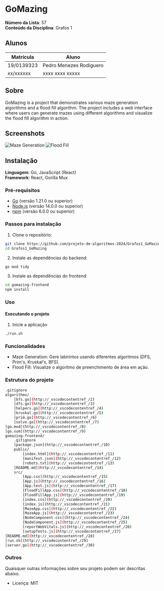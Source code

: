 # GoMazing

**Número da Lista**: 57<br>
**Conteúdo da Disciplina**: Grafos 1<br>

## Alunos

| Matrícula   | Aluno                       |
| ----------- | --------------------------- |
| 19/0139323  | Pedro Menezes Rodiguero     |
| xx/xxxxxx   | xxxx xxxx xxxxx             |

## Sobre

GoMazing is a project that demonstrates various maze generation algorithms and a flood fill algorithm. The project includes a web interface where users can generate mazes using different algorithms and visualize the flood fill algorithm in action.

## Screenshots

![Maze Generation](screenshots/maze_generation.png)
![Flood Fill](screenshots/flood_fill.png)

## Instalação

**Linguagem**: Go, JavaScript (React)<br>
**Framework**: React, Gorilla Mux

### Pré-requisitos

- [Go](https://golang.org/doc/install) (versão 1.21.0 ou superior)
- [Node.js](https://nodejs.org/) (versão 14.0.0 ou superior)
- [npm](https://www.npmjs.com/get-npm) (versão 6.0.0 ou superior)

### Passos para instalação

1. Clone o repositório:

```sh
git clone https://github.com/projeto-de-algoritmos-2024/Grafos1_GoMazing.git
cd Grafos1_GoMazing
```
2. Instale as dependências do backend:
```sh
go mod tidy
```
3. Instale as dependências do frontend:
```sh
cd gomazing-frontend
npm install
```

### Uso

#### Executando o projeto
1. Inicie a aplicação
```sh
./run.sh
```

### Funcionalidades
- Maze Generation: Gere labirintos usando diferentes algoritmos (DFS, Prim's, Kruskal's, BFS).
- Flood Fill: Visualize o algoritmo de preenchimento de área em ação.

### Estrutura do projeto
```sh
.gitignore
algorithms/
    [bfs.go](http://_vscodecontentref_/2)
    [dfs.go](http://_vscodecontentref_/3)
    [helpers.go](http://_vscodecontentref_/4)
    [kruskal.go](http://_vscodecontentref_/5)
    [prim.go](http://_vscodecontentref_/6)
    [solve.go](http://_vscodecontentref_/7)
[go.mod](http://_vscodecontentref_/8)
[go.sum](http://_vscodecontentref_/9)
gomazing-frontend/
    .gitignore
    [package.json](http://_vscodecontentref_/10)
    public/
        [index.html](http://_vscodecontentref_/11)
        [manifest.json](http://_vscodecontentref_/12)
        [robots.txt](http://_vscodecontentref_/13)
    [README.md](http://_vscodecontentref_/14)
    src/
        [App.css](http://_vscodecontentref_/15)
        [App.js](http://_vscodecontentref_/16)
        [App.test.js](http://_vscodecontentref_/17)
        [FloodFillApp.css](http://_vscodecontentref_/18)
        [FloodFillApp.js](http://_vscodecontentref_/19)
        [index.css](http://_vscodecontentref_/20)
        [index.js](http://_vscodecontentref_/21)
        [MazeApp.css](http://_vscodecontentref_/22)
        [MazeApp.js](http://_vscodecontentref_/23)
        [NodeComponent.css](http://_vscodecontentref_/24)
        [NodeComponent.js](http://_vscodecontentref_/25)
        [reportWebVitals.js](http://_vscodecontentref_/26)
        [setupTests.js](http://_vscodecontentref_/27)
[README.md](http://_vscodecontentref_/28)
[run.sh](http://_vscodecontentref_/29)
[server.go](http://_vscodecontentref_/30)
```

### Outros
Quaisquer outras informações sobre seu projeto podem ser descritas abaixo.

- Licença: MIT
